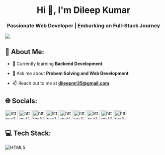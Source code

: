 <h1 align="center">Hi 👋, I'm Dileep Kumar</h1>
<h3 align="center">Passionate Web Developer | Embarking on Full-Stack Journey</h3>

![](https://komarev.com/ghpvc/?username=dileepkumarmr&color=blue)

## 💫 About Me:
- 🌱 Currently learning **Backend Development**

- 💬 Ask me about **Probem Solving and Web Development**

- 📫 Reach out to me at **dileepmr35@gmail.com**

## 🌐 Socials:

<p align="left">
<a href="https://www.linkedin.com/in/dileepkumar-mr/" target="blank"><img align="center" src="https://raw.githubusercontent.com/rahuldkjain/github-profile-readme-generator/master/src/images/icons/Social/linked-in-alt.svg" alt="https://www.linkedin.com/in/dileepkumar-mr/" height="30" width="40" /></a>
  <a href="https://www.instagram.com/_dileep_yadav/" target="blank"><img align="center" src="https://raw.githubusercontent.com/rahuldkjain/github-profile-readme-generator/master/src/images/icons/Social/instagram.svg" alt="https://www.instagram.com/_dileep_yadav/" height="30" width="40" /></a>
  <a href="https://twitter.com/https://twitter.com/_dileep_yadav" target="blank"><img align="center" src="https://raw.githubusercontent.com/rahuldkjain/github-profile-readme-generator/master/src/images/icons/Social/twitter.svg" alt="https://twitter.com/_dileep_yadav" height="30" width="40" /></a>
<a href="https://stackoverflow.com/users/20981836/dileep-kumar-m-r" target="blank"><img align="center" src="https://raw.githubusercontent.com/rahuldkjain/github-profile-readme-generator/master/src/images/icons/Social/stack-overflow.svg" alt="https://stackoverflow.com/users/20981836/dileep-kumar-m-r" height="30" width="40" /></a>
<a href="https://www.youtube.com/dileepkumar35" target="blank"><img align="center" src="https://raw.githubusercontent.com/rahuldkjain/github-profile-readme-generator/master/src/images/icons/Social/youtube.svg" alt="https://www.youtube.com/" height="30" width="40" /></a>
<a href="https://www.codechef.com/users/dileepkumar35" target="blank"><img align="center" src="https://cdn.jsdelivr.net/npm/simple-icons@3.1.0/icons/codechef.svg" alt="https://www.codechef.com/users/dileepkumar35" height="30" width="40" /></a>
<a href="https://www.hackerrank.com/profile/dileepmr35" target="blank"><img align="center" src="https://raw.githubusercontent.com/rahuldkjain/github-profile-readme-generator/master/src/images/icons/Social/hackerrank.svg" alt="https://www.hackerrank.com/profile/dileepmr35" height="30" width="40" /></a>
<a href="https://leetcode.com/dileepmr35/" target="blank"><img align="center" src="https://raw.githubusercontent.com/rahuldkjain/github-profile-readme-generator/master/src/images/icons/Social/leet-code.svg" alt="https://leetcode.com/dileepmr35/" height="30" width="40" /></a>
<a href="https://auth.geeksforgeeks.org/user/dileepkumar35/?utm_source=geeksforgeeks&utm_medium=my_profile&utm_campaign=auth_user" target="blank"><img align="center" src="https://raw.githubusercontent.com/rahuldkjain/github-profile-readme-generator/master/src/images/icons/Social/geeks-for-geeks.svg" alt="https://auth.geeksforgeeks.org/user/dileepkumar35/?utm_source=geeksforgeeks&utm_medium=my_profile&utm_campaign=auth_user" height="30" width="40" /></a>
</p>


## 💻 Tech Stack:

![HTML5](https://img.shields.io/badge/html5-%23E34F26.svg?style=for-the-badge&logo=html5&logoColor=white)



</p>
